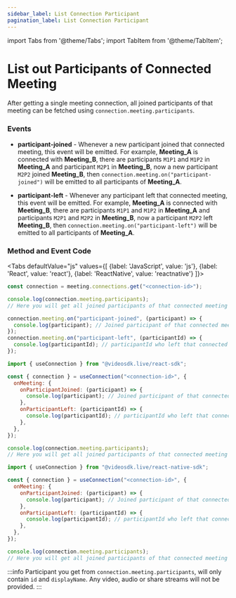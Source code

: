 ```yaml
---
sidebar_label: List Connection Participant
pagination_label: List Connection Participant
---
```


import Tabs from '@theme/Tabs';
import TabItem from '@theme/TabItem';

# List out Participants of Connected Meeting

After getting a single meeting connection, all joined participants of that meeting can be fetched using `connection.meeting.participants`.

### Events

- **participant-joined** - Whenever a new participant joined that connected meeting, this event will be emitted. For example, **Meeting_A** is connected with **Meeting_B**, there are participants `M1P1` and `M1P2` in **Meeting_A** and participant `M2P1` in **Meeting_B**, now a new participant `M2P2` joined **Meeting_B**, then `connection.meeting.on("participant-joined")` will be emitted to all participants of **Meeting_A**.

- **participant-left** - Whenever any participant left that connected meeting, this event will be emitted. For example, **Meeting_A** is connected with **Meeting_B**, there are participants `M1P1` and `M1P2` in **Meeting_A** and participants `M2P1` and `M2P2` in **Meeting_B**, now a participant `M2P2` left **Meeting_B**, then `connection.meeting.on("participant-left")` will be emitted to all participants of **Meeting_A**.

### **Method and Event Code**

<Tabs
defaultValue="js"
values={[
{label: 'JavaScript', value: 'js'},
{label: 'React', value: 'react'},
{label: 'ReactNative', value: 'reactnative'}
]}>
<TabItem value="js">

```js
const connection = meeting.connections.get("<connection-id>");

console.log(connection.meeting.participants);
// Here you will get all joined participants of that connected meeting

connection.meeting.on("participant-joined", (participant) => {
  console.log(participant); // Joined participant of that connected meeting
});
connection.meeting.on("participant-left", (participantId) => {
  console.log(participantId); // participantId who left that connected meeting
});
```

</TabItem>
<TabItem value="react">

```js
import { useConnection } from "@videosdk.live/react-sdk";

const { connection } = useConnection("<connection-id>", {
  onMeeting: {
    onParticipantJoined: (participant) => {
      console.log(participant); // Joined participant of that connected meeting
    },
    onParticipantLeft: (participantId) => {
      console.log(participantId); // participantId who left that connected meeting
    },
  },
});

console.log(connection.meeting.participants);
// Here you will get all joined participants of that connected meeting
```

</TabItem>
<TabItem value="reactnative">

```js
import { useConnection } from "@videosdk.live/react-native-sdk";

const { connection } = useConnection("<connection-id>", {
  onMeeting: {
    onParticipantJoined: (participant) => {
      console.log(participant); // Joined participant of that connected meeting
    },
    onParticipantLeft: (participantId) => {
      console.log(participantId); // participantId who left that connected meeting
    },
  },
});

console.log(connection.meeting.participants);
// Here you will get all joined participants of that connected meeting
```

</TabItem>
</Tabs>

:::info
Participant you get from `connection.meeting.participants`, will only contain `id` and `displayName`. Any video, audio or share streams will not be provided.
:::
